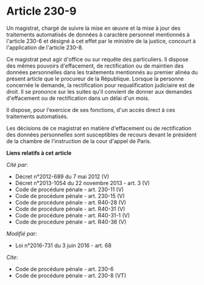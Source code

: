 # Article 230-9

Un magistrat, chargé de suivre la mise en œuvre et la mise à jour des traitements automatisés de données à caractère
personnel mentionnés à l'article 230-6 et désigné à cet effet par le ministre de la justice, concourt à l'application de
l'article 230-8.

Ce magistrat peut agir d'office ou sur requête des particuliers. Il dispose des mêmes pouvoirs d'effacement, de rectification
ou de maintien des données personnelles dans les traitements mentionnés au premier alinéa du présent article que le procureur
de la République. Lorsque la personne concernée le demande, la rectification pour requalification judiciaire est de droit. Il
se prononce sur les suites qu'il convient de donner aux demandes d'effacement ou de rectification dans un délai d'un mois. 

Il dispose, pour l'exercice de ses fonctions, d'un accès direct à ces traitements automatisés.

Les décisions de ce magistrat en matière d'effacement ou de rectification des données personnelles sont susceptibles de
recours devant le président de la chambre de l'instruction de la cour d'appel de Paris.

**Liens relatifs à cet article**

_Cité par_:

  - Décret n°2012-689 du 7 mai 2012 (V)
  - Décret n°2013-1054 du 22 novembre 2013 - art. 3 (V)
  - Code de procédure pénale - art. 230-11 (V)
  - Code de procédure pénale - art. 230-15 (V)
  - Code de procédure pénale - art. R40-28 (V)
  - Code de procédure pénale - art. R40-31 (V)
  - Code de procédure pénale - art. R40-31-1 (V)
  - Code de procédure pénale - art. R40-36 (V)

_Modifié par_:

  - Loi n°2016-731 du 3 juin 2016 - art. 68

_Cite_:

  - Code de procédure pénale - art. 230-6
  - Code de procédure pénale - art. 230-8 (VT)
